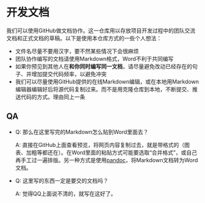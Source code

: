 # 开发文档
我们可以使用GitHub做文档协作。这一仓库用以存放项目开发过程中的团队交流文档和正式文档的草稿。以下是使用本仓库方式的一些个人想法：

* 文件名尽量不要用汉字，要不然某些情况下会很麻烦
* 团队协作编写的文档请使用Markdown格式，Word不利于共同编写
* 如果你预见到其他人在**和你同时编写同一文档**，请尽量避免改动已经存在的句子、并增加提交代码频率，以避免冲突
* 我们可以尽量使用GitHub提供的在线Markdown编辑，或在本地用Markdown编辑器编辑好后将源代码复制过来。而不是用克隆仓库到本地，不断提交、推送代码的方式。理由同上一条

## QA
* Q: 那么在这里写完的Markdown怎么贴到Word里面去？

  A: 直接在GitHub上面查看预览，将网页内容复制过去，就是带格式的（图表、加粗等都还在）。在Word里面的粘贴方式可能要选取“合并格式”，或自己再手工过一遍排版。另一种方式是使用[pandoc](https://github.com/jgm/pandoc)，将Markdown文档转为Word文档。

* Q: 这里写的东西一定是要交的文档吗？

  A: 觉得QQ上面说不清的，就写在这好了。
